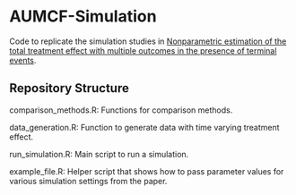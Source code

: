 # AUMCF-Simulation

Code to replicate the simulation studies in [Nonparametric estimation of the total treatment effect with multiple outcomes in the presence of terminal events](https://arxiv.org/abs/2412.09304). 

## Repository Structure

comparison_methods.R: Functions for comparison methods.

data_generation.R: Function to generate data with time varying treatment effect.

run_simulation.R: Main script to run a simulation.

example_file.R: Helper script that shows how to pass parameter values for various simulation settings from the paper.
